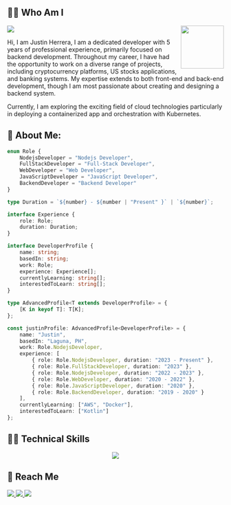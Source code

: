 

## 🧑‍🦰 Who Am I
<img src='https://img.shields.io/twitter/follow/Herrera_Jus'>

<img align='right' src='https://media.tenor.com/NxMR5GE5WDEAAAAi/pentol-stiker.gif' width='100'>

Hi, I am Justin Herrera, I am a dedicated developer with 5 years of professional experience, primarily focused on backend development. 
Throughout my career, I have had the opportunity to work on a diverse range of projects, including cryptocurrency platforms, US stocks applications, and banking systems. 
My expertise extends to both front-end and back-end development, though I am most passionate about creating and designing a backend system.

Currently, I am exploring the exciting field of cloud technologies particularly in deploying a containerized app and orchestration with Kubernetes.


## 📰 About Me:

```typescript
enum Role {
    NodejsDeveloper = "Nodejs Developer",
    FullStackDeveloper = "Full-Stack Developer",
    WebDeveloper = "Web Developer",
    JavaScriptDeveloper = "JavaScript Developer",
    BackendDeveloper = "Backend Developer"
}

type Duration = `${number} - ${number | "Present" }` | `${number}`;

interface Experience {
    role: Role;
    duration: Duration;
}

interface DeveloperProfile {
    name: string;
    basedIn: string;
    work: Role;
    experience: Experience[];
    currentlyLearning: string[];
    interestedToLearn: string[];
}

type AdvancedProfile<T extends DeveloperProfile> = {
    [K in keyof T]: T[K];
};

const justinProfile: AdvancedProfile<DeveloperProfile> = {
    name: "Justin",
    basedIn: "Laguna, PH",
    work: Role.NodejsDeveloper,
    experience: [
        { role: Role.NodejsDeveloper, duration: "2023 - Present" },
        { role: Role.FullStackDeveloper, duration: "2023" },
        { role: Role.NodejsDeveloper, duration: "2022 - 2023" },
        { role: Role.WebDeveloper, duration: "2020 - 2022" },
        { role: Role.JavaScriptDeveloper, duration: "2020" },
        { role: Role.BackendDeveloper, duration: "2019 - 2020" }
    ],
    currentlyLearning: ["AWS", "Docker"],
    interestedToLearn: ["Kotlin"]
};

```

## 🧑‍💻 Technical Skills
<p align="center">
  <a href="https://skillicons.dev">
    <img src="https://skillicons.dev/icons?i=js,react,nextjs,redux,vite,css,tailwind,nodejs,deno,express,ts,git,postgres,mongodb,sequelize,prisma,jest,kafka,aws,supabase,docker,githubactions,nginx" />
  </a>
</p>

## 📱 Reach Me
<a href="justinherrera013@gmail.com">
  <img src="https://img.shields.io/badge/Gmail-D14836?style=for-the-badge&logo=gmail&logoColor=white">
</a>
<a href="https://www.linkedin.com/in/justin-mohses-herrera-a8316215a/">
  <img src="https://img.shields.io/badge/LinkedIn-0077B5?style=for-the-badge&logo=linkedin&logoColor=white">
</a>
<a href="#">
  <img src="https://img.shields.io/badge/viber-685EA9?style=for-the-badge&logo=viber&logoColor=white">
</a>

